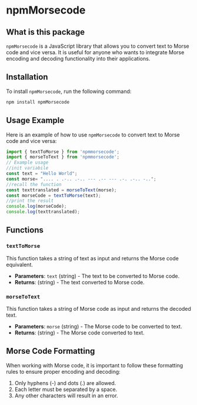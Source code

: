 # npmMorsecode

## What is this package

`npmMorsecode` is a JavaScript library that allows you to convert text to Morse code and vice versa. It is useful for anyone who wants to integrate Morse encoding and decoding functionality into their applications.

## Installation

To install `npmMorsecode`, run the following command:

```bash
npm install npmMorsecode
```

## Usage Example
Here is an example of how to use `npmMorsecode` to convert text to Morse code and vice versa:

```javascript
import { textToMorse } from 'npmmorsecode';
import { morseToText } from 'npmmorsecode';
// Example usage
//init variabile
const text = "Hello World";
const morse= ".... . .-.. .-.. --- .-- --- .-. .-.. -..";
//recall the function
const texttranslated = morseToText(morse);
const morseCode = textToMorse(text);
//print the result
console.log(morseCode);
console.log(texttranslated);
```

## Functions

### `textToMorse`

This function takes a string of text as input and returns the Morse code equivalent.

- **Parameters**: `text` (string) - The text to be converted to Morse code.
- **Returns**: (string) - The text converted to Morse code.

### `morseToText`

This function takes a string of Morse code as input and returns the decoded text.

- **Parameters**: `morse` (string) - The Morse code to be converted to text.
- **Returns**: (string) - The Morse code converted to text.
## Morse Code Formatting

When working with Morse code, it is important to follow these formatting rules to ensure proper encoding and decoding:

1. Only hyphens (-) and dots (.) are allowed.
2. Each letter must be separated by a space.
3. Any other characters will result in an error.
